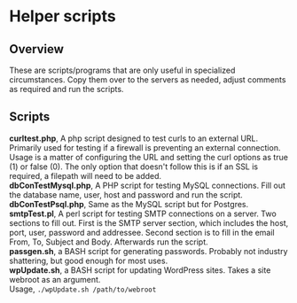 # Helper scripts 

## Overview
These are scripts/programs that are only useful in specialized circumstances. 
Copy them over to the servers as needed, adjust comments as required and run the scripts. <br>

## Scripts 
**curltest.php**, A php script designed to test curls to an external URL. Primarily used for testing if a firewall is preventing an external connection.
Usage is a matter of configuring the URL and setting the curl options as true (1) or false (0). The only option that doesn't follow this 
is if an SSL is required, a filepath will need to be added. <br>
**dbConTestMysql.php**, A PHP script for testing MySQL connections. Fill out the 
database name, user, host and password and run the script. <br>
**dbConTestPsql.php**, Same as the MySQL script but for Postgres. <br>
**smtpTest.pl**, A perl script for testing SMTP connections on a server. Two sections to fill out. First is the SMTP server section, which includes
the host, port, user, password and addressee. Second section is to fill in the email From, To, Subject and Body. Afterwards run the script. <br>
**passgen.sh**, a BASH script for generating passwords. Probably not industry shattering, but good enough for most uses.<br>
**wpUpdate.sh**, a BASH script for updating WordPress sites. Takes a site webroot as an argument. <br>
Usage, `./wpUpdate.sh /path/to/webroot`<br>
